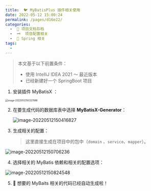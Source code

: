 ```yaml
---
title:  🐦 MyBatisPlus 插件相关使用
date: 2022-05-12 15:00:24
permalink: /pages/d16e22/
categories:
  -  📮 项目文档存档
  -  🗝  项目配置相关
  -  🍃 Spring 相关
tags:
  - 
---
```

> 本文基于以下前置条件：
>
> + 使用 IntelliJ IDEA 2021 ～ 最近版本
> + 已经新建好一个 SpringBoot 项目



1. 安装插件 MyBatisX ： 

<img src="https://cdn.jsdelivr.net/gh/simon1uo/image-flow@master/image/l0IXvv.png" alt="image-20220512150327686" style="zoom:50%;" />



2. 在要生成代码的数据库表中选择 **MyBatisX-Generator**：

   ![image-20220512150416827](https://cdn.jsdelivr.net/gh/simon1uo/image-flow@master/image/5g3bQD.png)



3. 生成相关的配置：

   > 这里直接生成在项目中的包中（`domain` 、`service`、`mapper`）。

![image-20220512150706236](https://cdn.jsdelivr.net/gh/simon1uo/image-flow@master/image/zg8U5N.png)



4. 选择相关的 MyBatis 依赖和相关的配置选项：

![image-20220512150824548](https://cdn.jsdelivr.net/gh/simon1uo/image-flow@master/image/7EX0E6.png)



5. 🚀 想要的 MyBaits 相关的代码已经自动生成啦！
